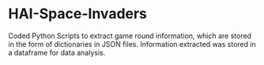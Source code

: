 # HAI-Space-Invaders
Coded Python Scripts to extract game round information, which are stored in the form of dictionaries in JSON files. Information extracted was stored in a dataframe for data analysis. 
